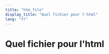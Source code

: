 ```yaml
---
title: "htm_file"
display_title: "Quel fichier pour l'html"
lang: "fr"
---
```

# Quel fichier pour l'html
